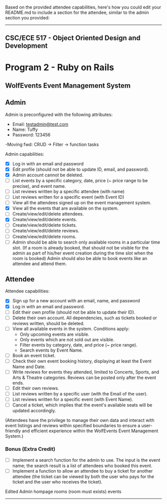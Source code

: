 Based on the provided attendee capabilities, here's how you could edit your README.md to include a section for the attendee, similar to the admin section you provided:

---

## CSC/ECE 517 - Object Oriented Design and Development
# Program 2 - Ruby on Rails

## WolfEvents Event Management System

## Admin

Admin is preconfigured with the following attributes:
* Email: testadmin@test.com
* Name: Tuffy
* Password: 123456


-Moving fwd: CRUD -> Filter -> function tasks 

Admin capabilities:

- [x] Log in with an email and password
- [x] Edit profile (should not be able to update ID, email, and password).
- [x] Admin account cannot be deleted.
- [ ] List events by a specific category, date, price (~ price range to be precise), and event name.
- [ ] List reviews written by a specific attendee (with name)
- [ ] List reviews written for a specific event (with Event ID)
- [ ] View all the attendees signed up on the event management system.
- [x] View all the events that are available on the system.
- [ ] Create/view/edit/delete attendees.
- [x] Create/view/edit/delete events.
- [ ] Create/view/edit/delete tickets.
- [ ] Create/view/edit/delete reviews.
- [ ] Create/view/edit/delete rooms.
- [ ] Admin should be able to search only available rooms in a particular time slot.
  (If a room is already booked, that should not be visible for the admin as part of his/her event creation during the time slot when the room is booked)
  Admin should also be able to book events like an attendee and attend them.

## Attendee

Attendee capabilities:

- [x] Sign up for a new account with an email, name, and password
- [x] Log in with an email and password.
- [ ] Edit their own profile (should not be able to update their ID).
- [ ] Delete their own account. All dependencies, such as tickets booked or reviews written, should be deleted.
- [ ] View all available events in the system. Conditions apply:
    - Only upcoming events are visible.
    - Only events which are not sold out are visible.
    - Filter events by category, date, and price (~ price range).
    - Search events by Event Name.
- [ ] Book an event ticket.
- [ ] Check their own event booking history, displaying at least the Event Name and Date.
- [ ] Write reviews for events they attended, limited to Concerts, Sports, and Arts & Theatre categories. Reviews can be posted only after the event ends.
- [ ] Edit their own reviews.
- [ ] List reviews written by a specific user (with the Email of the user).
- [ ] List reviews written for a specific event (with Event Name).
- [ ] Cancel a ticket, which implies that the event's available seats will be updated accordingly.

(Attendees have the privilege to manage their own data and interact with event listings and reviews within specified boundaries to ensure a user-friendly and efficient experience within the WolfEvents Event Management System.)

### Bonus (Extra Credit)
- [ ] Implement a search function for the admin to use. The input is the event name; the search result is a list of attendees who booked this event.
- [ ] Implement a function to allow an attendee to buy a ticket for another attendee (the ticket can be viewed by both the user who pays for the ticket and the user who receives the ticket).

Edited 
Admin hompage
rooms (room must exists)
events

--- 

